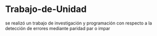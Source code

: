 # Trabajo-de-Unidad
se realizó un trabajo de investigación y programación con respecto a la detección de errores mediante paridad par o impar
